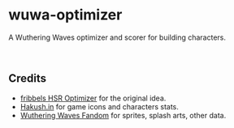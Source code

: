 # wuwa-optimizer

A Wuthering Waves optimizer and scorer for building characters.

<br>

## Credits

- [fribbels HSR Optimizer](https://github.com/fribbels/hsr-optimizer) for the original idea.
- [Hakush.in](https://ww.hakush.in/) for game icons and characters stats.
- [Wuthering Waves Fandom](https://wutheringwaves.fandom.com/fr/wiki/Wiki_Wuthering_Waves) for sprites, splash arts, other data.
